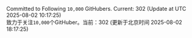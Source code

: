 Committed to Following `10,000` GitHubers. Current: <!-- FOLLOWING_COUNT -->302<!-- FOLLOWING_COUNT --> (Update at UTC <!-- LAST_UPDATED -->2025-08-02 10:17:25<!-- LAST_UPDATED -->)<br>
致力于关注`10,000`个GitHuber。当前：<!-- FOLLOWING_COUNT -->302<!-- FOLLOWING_COUNT --> (更新于北京时间 <!-- LAST_UPDATED_CST -->2025-08-02 18:17:25<!-- LAST_UPDATED_CST -->)
